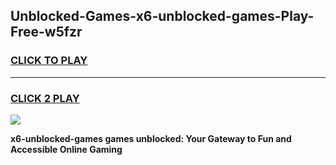 
## Unblocked-Games-x6-unblocked-games-Play-Free-w5fzr
<h3>
<a href="https://premium76.site?title=x6-unblocked-games&ref=15A">CLICK TO PLAY</a></h3>
<hr>

<h3>
<a href="https://premium76.site?title=x6-unblocked-games&ref=15A">CLICK 2 PLAY</a>
  
</h3>

<a href="https://premium76.site?title=x6-unblocked-games&ref=15A"><img src="https://clearcache.store/games.png"></a>


**x6-unblocked-games games unblocked: Your Gateway to Fun and Accessible Online Gaming**
